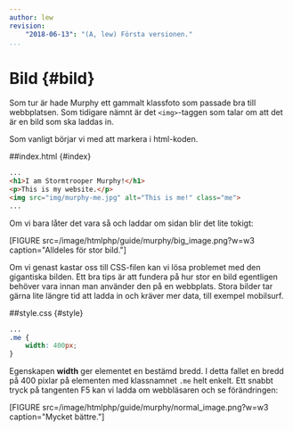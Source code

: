 ```yaml
---
author: lew
revision:
    "2018-06-13": "(A, lew) Första versionen."
...
```

Bild {#bild}
=======================

Som tur är hade Murphy ett gammalt klassfoto som passade bra till webbplatsen. Som tidigare nämnt är det `<img>`-taggen som talar om att det är en bild som ska laddas in.

Som vanligt börjar vi med att markera i html-koden.



##index.html {#index}

```html
...
<h1>I am Stormtrooper Murphy!</h1>
<p>This is my website.</p>
<img src="img/murphy-me.jpg" alt="This is me!" class="me">
...
```

Om vi bara låter det vara så och laddar om sidan blir det lite tokigt:

[FIGURE src=/image/htmlphp/guide/murphy/big_image.png?w=w3 caption="Alldeles för stor bild."]

Om vi genast kastar oss till CSS-filen kan vi lösa problemet med den gigantiska bilden. Ett bra tips är att fundera på hur stor en bild egentligen behöver vara innan man använder den på en webbplats. Stora bilder tar gärna lite längre tid att ladda in och kräver mer data, till exempel mobilsurf.



##style.css {#style}

```css
...
.me {
    width: 400px;
}
```

Egenskapen **width** ger elementet en bestämd bredd. I detta fallet en bredd på 400 pixlar på elementen med klassnamnet `.me` helt enkelt. Ett snabbt tryck på tangenten F5 kan vi ladda om webbläsaren och se förändringen:

[FIGURE src=/image/htmlphp/guide/murphy/normal_image.png?w=w3 caption="Mycket bättre."]
